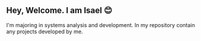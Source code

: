 ## Hey, Welcome. I am Isael 😊 ##
I'm majoring in systems analysis and development.
In my repository contain any projects developed by me.  
